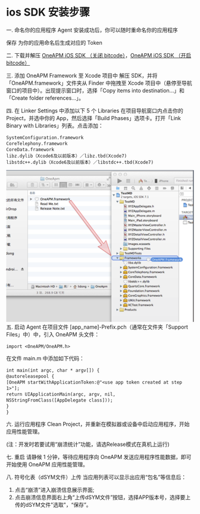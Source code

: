 # ios SDK 安装步骤

一. 命名你的应用程序
Agent 安装成功后，你可以随时重命名你的应用程序

保存
为你的应用命名后生成对应的 Token

二. 下载并解压 [OneAPM iOS SDK （关闭 bitcode）](https://download.oneapm.com/ios_agent/iOS_SDK_latest_beta_Xcode6.zip)，[OneAPM iOS SDK （开启 bitcode）](https://download.oneapm.com/ios_agent/iOS_SDK_latest_beta_Xcode7.zip)



三. 添加 OneAPM Framework 至 Xcode 项目中
解压 SDK，并将「OneAPM.framework」文件夹从 Finder 中拖拽至 Xcode 项目中（悬停至导航窗口的项目中）。出现提示窗口时，选择「Copy items into destination...」和「Create folder references...」。

四. 在 Linker Settings 中添加以下 5 个 Libraries
在项目导航窗口内点击你的 Project，并选中你的 App，然后选择「Build Phases」选项卡。打开「Link Binary with Libraries」列表。点击添加：
```
SystemConfiguration.framework
CoreTelephony.framework
CoreData.framework
libz.dylib（Xcode6及以前版本）／libz.tbd(Xcode7)
libstdc++.dylib（Xcode6及以前版本）／libstdc++.tbd(Xcode7)
```
![![](two.png)](one1.png)
五. 启动 Agent
在项目文件 [app_name]-Prefix.pch（通常在文件夹「Support Files」中）中，引入 OneAPM 头文件：
```
import <OneAPM/OneAPM.h>
```
在文件 main.m 中添加如下代码：
```
int main(int argc, char * argv[]) {
@autoreleasepool {
[OneAPM startWithApplicationToken:@"<use app token created at step 1>"];
return UIApplicationMain(argc, argv, nil, NSStringFromClass([AppDelegate class]));
}
}
```
六. 运行应用程序
Clean Project，并重新在模拟器或设备中启动应用程序，开始应用性能管理。

(注：开发时若要试用“崩溃统计”功能，请选Release模式在真机上运行)

七. 重启
请静候 1 分钟，等待应用程序向 OneAPM 发送应用程序性能数据，即可开始使用 OneAPM 应用性能管理。

八. 符号化表（dSYM文件）上传
当应用列表可以显示出应用“包名”等信息后：

1. 点击“崩溃”进入崩溃信息展示界面;
2. 点击崩溃信息界面右上角“上传dSYM文件”按钮，选择APP版本号，选择要上传的dSYM文件"选取"，“保存”。